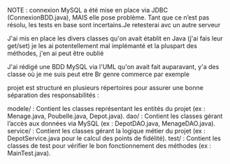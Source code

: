 NOTE : connexion MySQL a été mise en place via JDBC (ConnexionBDD.java), MAIS elle pose problème. Tant que ce n’est pas résolu, les tests en base sont incertains.Je retesterai avc un autre serveur

J'ai mis en place les divers classes qu'on avait établit en Java (j'ai fais leur get/set) je les ai potentellement mal implémanté et la pluspart des méthodes, j'en ai peut être oublié

J'ai rédigé une BDD MySQL via l'UML qu'on avait fait auparavant, y'a des classe où je me suis peut etre Br genre commerce par exemple 

projet est structuré en plusieurs répertoires pour assurer une bonne séparation des responsabilités :

modele/ : Contient les classes représentant les entités du projet (ex : Menage.java, Poubelle.java, Depot.java).
dao/ : Contient les classes gérant l’accès aux données via MySQL (ex : DepotDAO.java, MenageDAO.java).
service/ : Contient les classes gérant la logique métier du projet (ex : DepotService.java pour le calcul des points de fidélité).
test/ : Contient les classes de test pour vérifier le bon fonctionnement des méthodes (ex : MainTest.java).
